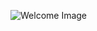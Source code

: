 ![Welcome Image](https://i.giphy.com/media/v1.Y2lkPTc5MGI3NjExeTBjdjR5MWVyejN1am1waWo2aWNtajNhZWJoaXpwODMyanlmMzdxeCZlcD12MV9pbnRlcm5hbF9naWZfYnlfaWQmY3Q9Zw/7MNJFsrDCJUQa05VAR/giphy.gif)

